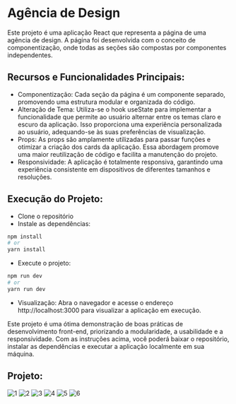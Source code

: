 # Agência de Design

Este projeto é uma aplicação React que representa a página de uma agência de design. A página foi desenvolvida com o conceito de componentização, onde todas as seções são compostas por componentes independentes.

## Recursos e Funcionalidades Principais:

- Componentização: Cada seção da página é um componente separado, promovendo uma estrutura modular e organizada do código.
- Alteração de Tema: Utiliza-se o hook useState para implementar a funcionalidade que permite ao usuário alternar entre os temas claro e escuro da aplicação. Isso proporciona uma experiência personalizada ao usuário, adequando-se às suas preferências de visualização.
- Props: As props são amplamente utilizadas para passar funções e otimizar a criação dos cards da aplicação. Essa abordagem promove uma maior reutilização de código e facilita a manutenção do projeto.
- Responsividade: A aplicação é totalmente responsiva, garantindo uma experiência consistente em dispositivos de diferentes tamanhos e resoluções.

## Execução do Projeto:

- Clone o repositório
- Instale as dependências: 
```bash
npm install
# or
yarn install
```
- Execute o projeto: 
```bash
npm run dev
# or
yarn run dev
```
- Visualização: Abra o navegador e acesse o endereço http://localhost:3000 para visualizar a aplicação em execução.

Este projeto é uma ótima demonstração de boas práticas de desenvolvimento front-end, priorizando a modularidade, a usabilidade e a responsividade. Com as instruções acima, você poderá baixar o repositório, instalar as dependências e executar a aplicação localmente em sua máquina.

## Projeto: 

![1](https://github.com/alands1999/ProjetoReact-Agencia-de-design/assets/150439841/0e805601-c38d-4475-80a5-bd3755b69175)
![2](https://github.com/alands1999/ProjetoReact-Agencia-de-design/assets/150439841/36590705-6bfe-4249-9a79-600ee9ec0083)
![3](https://github.com/alands1999/ProjetoReact-Agencia-de-design/assets/150439841/e50cd3aa-c8a3-43c4-9647-617a0627504c)
![4](https://github.com/alands1999/ProjetoReact-Agencia-de-design/assets/150439841/9013ec48-fca7-4ca6-9f3f-6df6fd47e6bf)
![5](https://github.com/alands1999/ProjetoReact-Agencia-de-design/assets/150439841/b50dd12f-2ae2-4d16-994d-a8b9fbc8a6a0)
![6](https://github.com/alands1999/ProjetoReact-Agencia-de-design/assets/150439841/2955f7fe-5a0c-4e9f-a9ed-6e940ad7a2f7)
